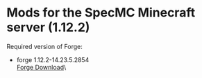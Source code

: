 # Mods for the SpecMC Minecraft server (1.12.2)
Required version of Forge: 
- forge 1.12.2-14.23.5.2854\
[Forge Download](https://files.minecraftforge.net/maven/net/minecraftforge/forge/1.12.2-14.23.5.2854/forge-1.12.2-14.23.5.2854-installer.jar)\
